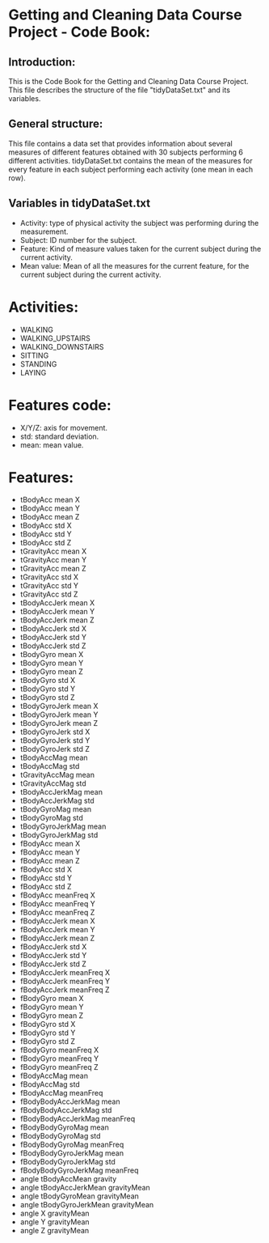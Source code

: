 # Getting and Cleaning Data Course Project - Code Book:

## Introduction:
This is the Code Book for the Getting and Cleaning Data Course Project. This file describes the structure of the file "tidyDataSet.txt" and its variables.

## General structure:
This file contains a data set that provides information about several measures of different features obtained with 30 subjects performing 6 different activities. tidyDataSet.txt contains the mean of the measures for every feature in each subject performing each activity (one mean in each row).

## Variables in tidyDataSet.txt
 * Activity: type of physical activity the subject was performing during the measurement.
 * Subject: ID number for the subject.
 * Feature: Kind of measure values taken for the current subject during the current activity.
 * Mean value: Mean of all the measures for the current feature, for the current subject during the current activity.

# Activities:
 * WALKING
 * WALKING_UPSTAIRS
 * WALKING_DOWNSTAIRS
 * SITTING
 * STANDING
 * LAYING

# Features code:
* X/Y/Z: axis for movement.
* std: standard deviation.
* mean: mean value.

# Features:
* tBodyAcc mean X
* tBodyAcc mean Y
* tBodyAcc mean Z
* tBodyAcc std X
* tBodyAcc std Y
* tBodyAcc std Z
* tGravityAcc mean X
* tGravityAcc mean Y
* tGravityAcc mean Z
* tGravityAcc std X
* tGravityAcc std Y
* tGravityAcc std Z
* tBodyAccJerk mean X
* tBodyAccJerk mean Y
* tBodyAccJerk mean Z
* tBodyAccJerk std X
* tBodyAccJerk std Y
* tBodyAccJerk std Z
* tBodyGyro mean X
* tBodyGyro mean Y
* tBodyGyro mean Z
* tBodyGyro std X
* tBodyGyro std Y
* tBodyGyro std Z
* tBodyGyroJerk mean X
* tBodyGyroJerk mean Y
* tBodyGyroJerk mean Z
* tBodyGyroJerk std X
* tBodyGyroJerk std Y
* tBodyGyroJerk std Z
* tBodyAccMag mean
* tBodyAccMag std
* tGravityAccMag mean
* tGravityAccMag std
* tBodyAccJerkMag mean
* tBodyAccJerkMag std
* tBodyGyroMag mean
* tBodyGyroMag std
* tBodyGyroJerkMag mean
* tBodyGyroJerkMag std
* fBodyAcc mean X
* fBodyAcc mean Y
* fBodyAcc mean Z
* fBodyAcc std X
* fBodyAcc std Y
* fBodyAcc std Z
* fBodyAcc meanFreq X
* fBodyAcc meanFreq Y
* fBodyAcc meanFreq Z
* fBodyAccJerk mean X
* fBodyAccJerk mean Y
* fBodyAccJerk mean Z
* fBodyAccJerk std X
* fBodyAccJerk std Y
* fBodyAccJerk std Z
* fBodyAccJerk meanFreq X
* fBodyAccJerk meanFreq Y
* fBodyAccJerk meanFreq Z
* fBodyGyro mean X
* fBodyGyro mean Y
* fBodyGyro mean Z
* fBodyGyro std X
* fBodyGyro std Y
* fBodyGyro std Z
* fBodyGyro meanFreq X
* fBodyGyro meanFreq Y
* fBodyGyro meanFreq Z
* fBodyAccMag mean
* fBodyAccMag std
* fBodyAccMag meanFreq
* fBodyBodyAccJerkMag mean
* fBodyBodyAccJerkMag std
* fBodyBodyAccJerkMag meanFreq
* fBodyBodyGyroMag mean
* fBodyBodyGyroMag std
* fBodyBodyGyroMag meanFreq
* fBodyBodyGyroJerkMag mean
* fBodyBodyGyroJerkMag std
* fBodyBodyGyroJerkMag meanFreq
* angle tBodyAccMean gravity
* angle tBodyAccJerkMean gravityMean
* angle tBodyGyroMean gravityMean
* angle tBodyGyroJerkMean gravityMean
* angle X gravityMean
* angle Y gravityMean
* angle Z gravityMean
